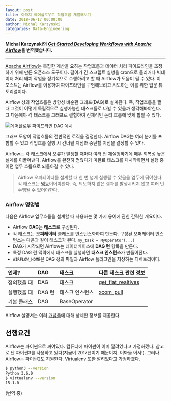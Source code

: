```yaml
---
layout: post
title: 아파치 에어플로우로 작업흐름 개발해보기
date: 2018-06-17 00:00:00
author: Michal Karzynski
categories: Data-Engineering
---  
```

  
  
**Michal Karzynski의 [*Get Started Developing Workflows with Apache Airflow*](http://michal.karzynski.pl/blog/2017/03/19/developing-workflows-with-apache-airflow)을 번역했습니다.**
  
  
- - -
  
[Apache Airflow](https://airflow.apache.org)는 복잡한 계산을 요하는 작업흐름과 데이터 처리 파이프라인을 조정하기 위해 만든 오픈소스 도구이다. 길이가 긴 스크립트 실행을 cron으로 돌리거나 빅데이터 처리 배치 작업을 정기적으로 수행하려고 할 때 Airflow가 도움이 될 수 있다. 이 포스트는 Airflow를 이용하여 파이프라인을  구현해보려고 시도하는 이를 위한 입문 튜토리얼이다.

Airflow 상의 작업흐름은 방향성 비순환 그래프(DAG)로 설계된다. 즉, 작업흐름을 짤 때 그것이 어떻게 독립적으로 실행가능한 태스크들로 나뉠 수 있을까 생각해봐야한다. 그 다음에야 각 태스크를 그래프로 결합하여 전체적인 논리 흐름에 맞게 합칠 수 있다.

![에어플로우 파이프라인 DAG 예시](https://aldente0630.github.io/assets/developing_workflows_with_apache_airflow1.PNG)  
  
그래프 모양이 작업흐름의 전반적인 로직을 결정한다. Airflow DAG는 여러 분기를 포함할 수 있고 작업흐름 실행 시 건너뛸 지점과 중단할 지점을 결정할 수 있다.
  
Airflow는 각 태스크에서 오류가 발생할 때마다 여러 번 재실행하기에 매우 회복성 높은 설계를 이끌어낸다. Airflow를 완전히 멈췄다가 미완료 태스크를 재시작하면서 실행 중이던 업무 흐름으로 되돌아갈 수 있다.
  
> Airflow 오퍼레이터를 설계할 때 한 번 넘게 실행될 수 있음을 염두에 둬야한다. 각 태스크는 [멱등](https://ko.wikipedia.org/wiki/멱등법칙)이어야한다. 즉, 의도하지 않은 결과를 발생시키지 않고 여러 번 수행될 수 있어야한다.
  
### Airflow 명명법
    
다음은 Airflow 업무흐름을 설계할 때 사용하는 몇 가지 용어에 관한 간략한 개요이다.
  
* Airflow **DAG**는 **태스크**로 구성된다.
* 각 태스크는 **오퍼레이터** 클래스를 인스턴스화하여 만든다. 구성된 오퍼레이터 인스턴스는 다음과 같이 태스크가 된다. `my_task = MyOperator(...)`
* DAG가 시작되면 Airflow는 데이터베이스에 **DAG 런** 항목을 만든다.
* 특정 DAG 런 맥락에서 태스크를 실행하면 **태스크 인스턴스**가 만들어진다.
* `AIRFLOW_HOME`은 DAG 정의 파일과 Airflow 플러그인을 저장하는 디렉토리이다.

| 언제? | DAG | 태스크 | 다른 태스크 관련 정보 |
|:---------|:---------|:---------|:---------|
| 정의했을 때 | DAG | 태스크 | [get_flat_realtives](https://airflow.apache.org/_modules/airflow/models.html#BaseOperator.get_flat_relatives)|
| 실행했을 때 | DAG 런 | 태스크 인스턴스 | [xcom_pull](https://airflow.incubator.apache.org/concepts.html#xcoms)|
| 기본 클래스 | DAG | BaseOperator | |

Airflow 설명서는 여러 [개념들](https://airflow.apache.org/concepts.html)에 대해 상세한 정보를 제공한다.

## 선행요건
  
Airflow는 파이썬으로 짜여있다. 컴퓨터에 파이썬이 이미 깔려있다고 가정하겠다. 참고로 난 파이썬3를 사용하고 있다(지금이 2017년이기 때문이지, 이봐들 어서!). 그러나 Airflow는 파이썬2도 지원한다. Virtualenv 또한 깔려있다고 가정하겠다.
```bash
$ python3 --version
Python 3.6.0
$ virtualenv --version
15.1.0
```
  
(번역 중)
